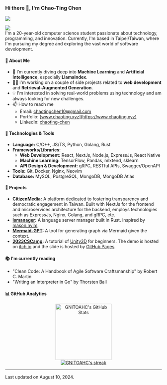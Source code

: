 ### Hi there 👋, I'm Chao-Ting Chen

<p align="left">
 <img src="https://readme-typing-svg.herokuapp.com/?lines=Welcome+to+my+GitHub+Profile!&center=true&width=360&height=30">
</p>

![](https://komarev.com/ghpvc/?username=gnitoahc) <br />
I'm a 20-year-old computer science student passionate about technology, programming, and innovation. Currently, I'm based in Taipei/Taiwan, where I'm pursuing my degree and exploring the vast world of software development.

#### 📘 About Me

- 🌱 I’m currently diving deep into **Machine Learning** and **Artificial Intelligence**, especially **LlamaIndex**.
- 👨‍💻 I'm working on a couple of side projects related to **web development** and **Retrieval-Augmented Generation**.
- 💡 I'm interested in solving real-world problems using technology and am always looking for new challenges.
- 📫 How to reach me
  - Email: [chaotingchen10@gmail.com](mailto:chaotingchen10@gmail.com)
  - Portfolio: [www.chaoting.xyz](https://www.chaoting.xyz)
  - LinkedIn: [chaoting-chen](https://www.linkedin.com/in/chaoting-chen)

#### 🔧 Technologies & Tools

- **Language:** C/C++, JS/TS, Python, Golang, Rust
- **Frameworks/Libraries:**
  - **Web Development:** React, NextJs, Node.js, ExpressJs, React Native
  - **Machine Learning:** TensorFlow, Pandas, mlxtend, sklearn
  - **API Design & Development:** gRPC, RESTful APIs, Swagger/OpenAPI
- **Tools:** Git, Docker, Nginx, Neovim
- **Database:** MySQL, PostgreSQL, MongoDB, MongoDB Atlas

#### 🌟 Projects

- **[CitizenMedia](https://github.com/citizenmedia-tw/):** A platform dedicated to fostering transparency and democratic engagement in Taiwan. Built with NextJs for the frontend and microservices architecture for the backend, employs technologies such as ExpressJs, Nginx, Golang, and gRPC, etc.
- **[lsmanager](https://github.com/GNITOAHC/lsmanager):** A language server manager built in Rust. Inspired by [mason.nvim](https://github.com/williamboman/mason.nvim).
- **[Mermaid-GPT](https://github.com/GNITOAHC/mermaid-gpt):** A tool for generating graph via Mermaid given the context.
- **[2023CSCamp](https://github.com/GNITOAHC/2023CSCamp):** A tutorial of [Unity3D](https://unity.com/) for beginners. The demo is hosted on [itch.io](https://chaoting.itch.io/2023cscamp) and the slide is hosted by [GitHub Pages](https://gnitoahc.github.io/2023CSCamp/).

#### 📚 I'm currently reading

- "Clean Code: A Handbook of Agile Software Craftsmanship" by Robert C. Martin
- "Writing an Interpreter in Go" by Thorsten Ball

#### 📊 GitHub Analytics

<p align="center">
  <a href="https://github.com/gnitoahc/">
    <img height="180em" src="https://github-readme-stats.vercel.app/api?username=gnitoahc&show_icons=true&theme=github_dark_dimmed" alt="GNITOAHC's GitHub Stats" />
  </a>
  <br />
  <a href="https://github.com/gnitoahc/">
    <img src="https://github-readme-streak-stats.herokuapp.com/?user=gnitoahc&theme=github_dark_dimmed" alt="GNITOAHC's streak" />
  </a>
  <br />
</p>

---

Last updated on August 10, 2024.
